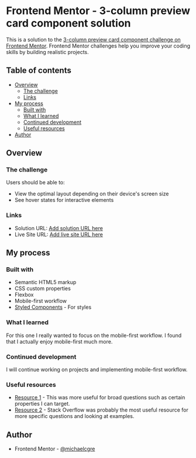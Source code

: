 # Frontend Mentor - 3-column preview card component solution

This is a solution to the [3-column preview card component challenge on Frontend Mentor](https://www.frontendmentor.io/challenges/3column-preview-card-component-pH92eAR2-). Frontend Mentor challenges help you improve your coding skills by building realistic projects. 

## Table of contents

- [Overview](#overview)
  - [The challenge](#the-challenge)
  - [Links](#links)
- [My process](#my-process)
  - [Built with](#built-with)
  - [What I learned](#what-i-learned)
  - [Continued development](#continued-development)
  - [Useful resources](#useful-resources)
- [Author](#author)

## Overview

### The challenge

Users should be able to:

- View the optimal layout depending on their device's screen size
- See hover states for interactive elements

### Links

- Solution URL: [Add solution URL here](https://your-solution-url.com)
- Live Site URL: [Add live site URL here](https://your-live-site-url.com)

## My process

### Built with

- Semantic HTML5 markup
- CSS custom properties
- Flexbox
- Mobile-first workflow
- [Styled Components](https://styled-components.com/) - For styles

### What I learned

For this one I really wanted to focus on the mobile-first workflow. I found that I actually enjoy mobile-first much more.

### Continued development

I will continue working on projects and implementing mobile-first workflow.

### Useful resources

- [Resource 1](https://developer.mozilla.org/) - This was more useful for broad questions such as certain properties I can target.
- [Resource 2](https://stackoverflow.com/) - Stack Overflow was probably the most useful resource for more specific questions and looking at examples.

## Author

- Frontend Mentor - [@michaelcgre](https://www.frontendmentor.io/profile/michaelcgre)
